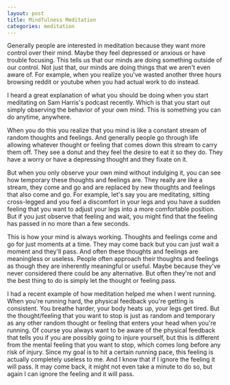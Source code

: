 ```yaml
---
layout: post
title: Mindfulness Meditation
categories: meditation
---
```


Generally people are interested in meditation because they want more control
over their mind. Maybe they feel depressed or anxious or have trouble focusing.
This tells us that our minds are doing something outside of our control. Not
just that, our minds are doing things that we aren't even aware of. For example,
when you realize you've wasted another three hours browsing reddit or youtube
when you had actual work to do instead.

I heard a great explanation of what you should be doing when you start meditating
on Sam Harris's podcast recently. Which is that you start out simply observing
the behavior of your own mind. This is something you can do anytime, anywhere.

When you do this you realize that you mind is like a constant stream of random
thoughts and feelings. And generally people go through life allowing whatever
thought or feeling that comes down this stream to carry them off. They see a
donut and they feel the desire to eat it so they do. They have a worry or have
a depressing thought and they fixate on it.

But when you only observe your own mind without indulging it, you can see how
temporary these thoughts and feelings are. They really are like a stream, they
come and go and are replaced by new thoughts and feelings that also come and go.
For example, let's say you are meditating, sitting cross-legged and you feel a
discomfort in your legs and you have a sudden feeling that you want to adjust
your legs into a more comfortable position. But if you just observe that feeling
and wait, you might find that the feeling has passed in no more than a few
seconds.

This is how your mind is always working. Thoughts and feelings come and go for
just moments at a time. They may come back but you can just wait a moment and
they'll pass. And often these thoughts and feelings are meaningless or useless.
People often approach their thoughts and feelings as though they are inherently
meaningful or useful. Maybe because they've never considered there could be any
alternative. But often they're not and the best thing to do is simply let the
thought or feeling pass.

I had a recent example of how meditation helped me when I went running. When
you're running hard, the physical feedback you're getting is consistent. You
breathe harder, your body heats up, your legs get tired. But the thought/feeling
that you want to stop is just as random and temporary as any other random
thought or feeling that enters your head when you're running. Of course you
always want to be aware of the physical feedback that tells you if you are
possibly going to injure yourself, but this is different from the mental feeling
that you want to stop, which comes long before any risk of injury. Since my goal
is to hit a certain running pace, this feeling is actually completely useless to
me. And I know that if I ignore the feeling it will pass. It may come back, it
might not even take a minute to do so, but again I can ignore the feeling and it
will pass.
